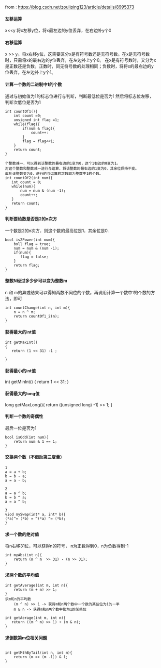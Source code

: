 

from : https://blog.csdn.net/zouliping123/article/details/8995373
#### 左移运算
x<<y 将x左移y位，将x最左边的y位丢弃，在右边补y个0

#### 右移运算
x >> y。将x右移y位，这需要区分x是有符号数还是无符号数。在x是无符号数时，只需将x的最右边的y位丢弃，在左边补上y个0。
在x是有符号数时，又分为x是正数还是负数。正数时，同无符号数的处理相同；负数时，将将x的最右边的y位丢弃，在左边补上y个1。

#### 计算一个数的二进制中1的个数
通过与初始值为1的标志位进行与判断，判断最低位是否为1
然后将标志位左移，判断次低位是否为1
```
int countOf1(){
    int count =0;
    unsigned int flag =1;
    while(flag){
        if(num & flag){
            count++:
        }
        flag = flag<<1;
    }
    return count;
}

个整数减一，可以得到该整数的最右边的1变为0，这个1右边的0变为1。
对这个整数和整数减一进行与运算，将该整数的最右边的1变为0，其余位保持不变。
直到该整数变为0，进行的与运算的次数即为整数中1的个数。 
int countOf2(int num){
   int count = 0;
   while(num){
       num = num & (num -1);
       count++;
   }
   return count;
}

```
#### 判断要给数是否是2的n次方
一个数是2的n次方，则这个数的最高位是1，其余位是0.
```
bool is2Power(int num){
    boll flag = true;
    num = num & (num -1);
    if(num){
       flag = false;
    }
    return flag;
}

```
#### 整数N经过多少步可以变为整数m
n 和 m的异或结果可以得知两数不同位的个数，再调用计算一个数中1的个数的方法，即可
```
int countChange(int n, int m){
    n = n ^ m;
    return countOf1_2(n);
}
```
#### 获得最大的int值
```
int getMaxInt()
{
   return (1 << 31) -1 ;

}
```
#### 获得最小的int值
int getMinInt()
{ 
   return 1 << 31;
}
#### 获得最大的long值
long getMaxLong(){
    return ((unsigned long) -1) >> 1;
}
#### 判断一个数的奇偶性
最后一位是否为1
```
bool isOdd(int num){
    return num & 1 == 1;
}
```
#### 交换两个数（不借助第三变量）
```
1 
a = a + b;
b = b - a;
a = a - b;

2
a = a ^ b;
b = b ^ a;
a = a ^ b;

3
viod mySwap(int* a, int* b){
(*a)^= (*b) = ^(*a) ^= (*b);
}

```
#### 求一个数的绝对值
将n右移31位，可以获得n的符号， n为正数得到0，n为负数得到-1

```
int myAbs(int n){
    return (n ^ n  >> 31) - (n >> 31);
}

```
#### 求两个数的平均值
```
int getAverage(int m, int n){
    return (m + n) >> 1;
}
求m和n的平均数
	(m ^ n) >> 1 -> 获得m和n两个数中一个数的某些位为1的一半
	m & n -> 获得m和n两个数中都为1的某些位
    
int getAerage(int m, int n){
   return ((m ^ n) >> 1) + (m & n);
}
```
#### 求倒数第m位相关问题
```

int getMthByTail(int n, int m){
    return (n >> (m -1)) & 1;
}

```
